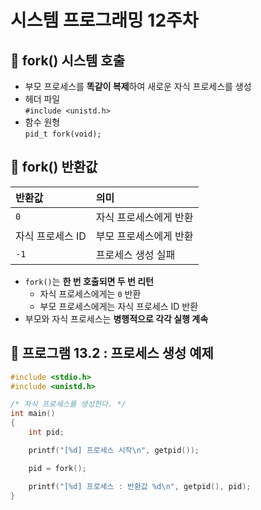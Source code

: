 # 시스템 프로그래밍 12주차

## 📌 fork() 시스템 호출  

- 부모 프로세스를 **똑같이 복제**하여 새로운 자식 프로세스를 생성  
- 헤더 파일  
  `#include <unistd.h>`  
- 함수 원형  
  `pid_t fork(void);`  

## 📌 fork() 반환값  

| 반환값             | 의미                          |
|:-------------------|:-----------------------------|
| `0`                 | 자식 프로세스에게 반환         |
| 자식 프로세스 ID     | 부모 프로세스에게 반환         |
| `-1`                | 프로세스 생성 실패             |

- `fork()`는 **한 번 호출되면 두 번 리턴**  
  - 자식 프로세스에게는 `0` 반환  
  - 부모 프로세스에게는 자식 프로세스 ID 반환  
- 부모와 자식 프로세스는 **병행적으로 각각 실행 계속**  

## 📖 프로그램 13.2 : 프로세스 생성 예제  

```c
#include <stdio.h>
#include <unistd.h>

/* 자식 프로세스를 생성한다. */
int main() 
{
    int pid;

    printf("[%d] 프로세스 시작\n", getpid());

    pid = fork();

    printf("[%d] 프로세스 : 반환값 %d\n", getpid(), pid);
}
